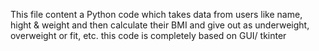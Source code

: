This file content a Python code which takes data from users like name, hight & weight and then calculate their BMI and give out as underweight, overweight or fit, etc.
this code is completely based on GUI/ tkinter 

